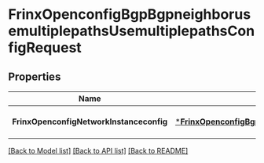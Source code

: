 # FrinxOpenconfigBgpBgpneighborusemultiplepathsUsemultiplepathsConfigRequest

## Properties
Name | Type | Description | Notes
------------ | ------------- | ------------- | -------------
**FrinxOpenconfigNetworkInstanceconfig** | [***FrinxOpenconfigBgpBgpneighborusemultiplepathsUsemultiplepathsConfig**](frinx.openconfig.bgp.bgpneighborusemultiplepaths.usemultiplepaths.Config.md) |  | [optional] [default to null]

[[Back to Model list]](../README.md#documentation-for-models) [[Back to API list]](../README.md#documentation-for-api-endpoints) [[Back to README]](../README.md)


